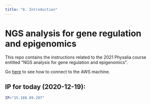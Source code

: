 ```yaml
---
title: "0. Introduction"
---
```


# NGS analysis for gene regulation and epigenomics

This repo contains the instructions related to the 2021 Physalia course entitled "NGS analysis for gene regulation and epigenomics". 

Go [here](how_to_load_in_aws/#connect-to-pre-configured-aws-machine) to see how to connect to the AWS machine.  

## IP for today (2020-12-19): 

```sh
IP="15.188.89.207"
```

